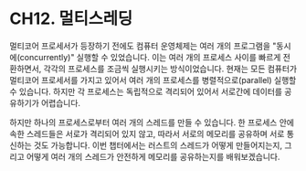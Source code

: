 # CH12. 멀티스레딩

멀티코어 프로세서가 등장하기 전에도 컴퓨터 운영체제는 여러 개의 프로그램을 "동시에(concurrently)" 실행할 수 있었습니다. 이는 여러 개의 프로세스 사이를 빠르게 전환하면서, 각각의 프로세스를 조금씩 실행시키는 방식이었습니다. 현재는 모든 컴퓨터가 멀티코어 프로세서를 가지고 있어서 여러 개의 프로세스를 병렬적으로(parallel) 실행할 수 있습니다. 하지만 각 프로세스는 독립적으로 격리되어 있어서 서로간에 데이터를 공유하기가 어렵습니다.

하지만 하나의 프로세스로부터 여러 개의 스레드를 만들 수 있습니다. 한 프로세스 안에 속한 스레드들은 서로가 격리되어 있지 않고, 따라서 서로의 메모리를 공유하며 서로 통신하는 것도 가능합니다. 이번 챕터에서는 러스트의 스레드가 어떻게 만들어지는지, 그리고 어떻게 여러 개의 스레드가 안전하게 메모리를 공유하는지를 배워보겠습니다.
